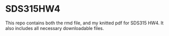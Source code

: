 # SDS315HW4
This repo contains both the rmd file, and my knitted pdf for SDS315 HW4. It also includes all necessary downloadable files.

